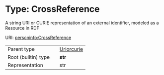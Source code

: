 
# Type: CrossReference

A string URI or CURIE representation of an external identifier, modeled as a Resource in RDF

URI: [personinfo:CrossReference](https://w3id.org/linkml/examples/personinfo/CrossReference)

|  |  |  |
| --- | --- | --- |
| Parent type | | [Uriorcurie](types/Uriorcurie.md) |
| Root (builtin) type | | **str** |
| Representation | | str |
